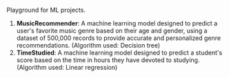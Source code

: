 Playground for ML projects.

1. **MusicRecommender**: A machine learning model designed to predict a user's favorite music genre based on their age and gender, using a dataset of 500,000 records to provide accurate and personalized genre recommendations. (Algorithm used: Decision tree)
2. **TimeStudied**: A machine learning model designed to predict a student's score based on the time in hours they have devoted to studying. (Algorithm used: Linear regression)
